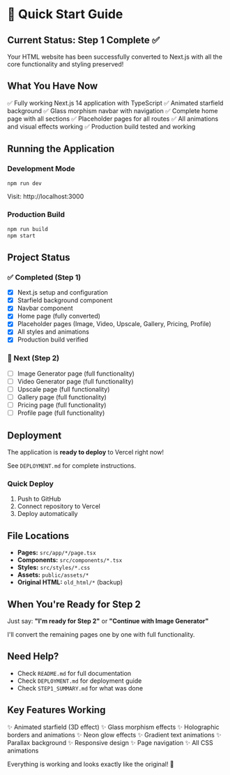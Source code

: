 # 🚀 Quick Start Guide

## Current Status: Step 1 Complete ✅

Your HTML website has been successfully converted to Next.js with all the core functionality and styling preserved!

## What You Have Now

✅ Fully working Next.js 14 application with TypeScript
✅ Animated starfield background
✅ Glass morphism navbar with navigation
✅ Complete home page with all sections
✅ Placeholder pages for all routes
✅ All animations and visual effects working
✅ Production build tested and working

## Running the Application

### Development Mode
```bash
npm run dev
```
Visit: http://localhost:3000

### Production Build
```bash
npm run build
npm start
```

## Project Status

### ✅ Completed (Step 1)
- [x] Next.js setup and configuration
- [x] Starfield background component
- [x] Navbar component
- [x] Home page (fully converted)
- [x] Placeholder pages (Image, Video, Upscale, Gallery, Pricing, Profile)
- [x] All styles and animations
- [x] Production build verified

### 🔄 Next (Step 2)
- [ ] Image Generator page (full functionality)
- [ ] Video Generator page (full functionality)
- [ ] Upscale page (full functionality)
- [ ] Gallery page (full functionality)
- [ ] Pricing page (full functionality)
- [ ] Profile page (full functionality)

## Deployment

The application is **ready to deploy** to Vercel right now!

See `DEPLOYMENT.md` for complete instructions.

### Quick Deploy
1. Push to GitHub
2. Connect repository to Vercel
3. Deploy automatically

## File Locations

- **Pages:** `src/app/*/page.tsx`
- **Components:** `src/components/*.tsx`
- **Styles:** `src/styles/*.css`
- **Assets:** `public/assets/*`
- **Original HTML:** `old_html/*` (backup)

## When You're Ready for Step 2

Just say: **"I'm ready for Step 2"** or **"Continue with Image Generator"**

I'll convert the remaining pages one by one with full functionality.

## Need Help?

- Check `README.md` for full documentation
- Check `DEPLOYMENT.md` for deployment guide
- Check `STEP1_SUMMARY.md` for what was done

## Key Features Working

✨ Animated starfield (3D effect)
✨ Glass morphism effects
✨ Holographic borders and animations
✨ Neon glow effects
✨ Gradient text animations
✨ Parallax background
✨ Responsive design
✨ Page navigation
✨ All CSS animations

Everything is working and looks exactly like the original! 🎉

